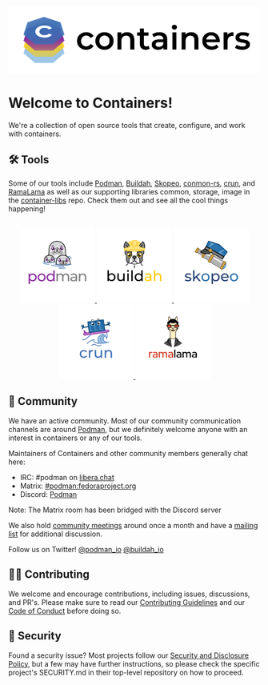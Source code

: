 <a href="Containers"><p align="center">
<img src="logos/containers-full-horiz.png"/>
</p></a>

# Welcome to Containers! 
We're a collection of open source tools that create, configure, and work with containers.

## 🛠️ Tools
Some of our tools include [Podman](https://github.com/containers/podman), [Buildah](https://github.com/containers/buildah), [Skopeo](https://github.com/containers/skopeo), [conmon-rs](https://github.com/containers/conmon-rs), [crun](https://github.com/containers/crun), and [RamaLama](https://github.com/containers/ramalama) as well as our supporting libraries common, storage, image in the [container-libs](https://github.com/containers/container-libs) repo. Check them out and see all the cool things happening!

##
<p align="center">
  <a href="https://github.com/containers/podman">
    <img src="logos/logo_circle_podman.png" alt="Podman" width="150px"/>
  </a>
  <a href="https://github.com/containers/buildah">
    <img src="logos/logo_circle_buildah.png" alt="Buildah" width="150px"/>
  </a>
  <a href="https://github.com/containers/skopeo">
    <img src="logos/logo_circle_skopeo.png" alt="Skopeo" width="150px"/>
  </a>
  <a href="https://github.com/containers/crun">
    <img src="logos/logo_circle_crun.png" alt="crun" width="150px"/>
  </a>
  <a href="https://github.com/containers/ramalama">
    <img src="logos/logo_circle_ramalama.png" alt="ramalama" width="150px"/>
  </a>
</p>

## 🤝 Community
We have an active community. Most of our community communication channels are around [Podman](https://github.com/containers/podman), but we definitely welcome anyone with an interest in containers or any of our tools.

Maintainers of Containers and other community members generally chat here:
- IRC: #podman on [libera.chat](https://libera.chat/)
- Matrix: [#podman:fedoraproject.org](https://matrix.to/#/#podman:fedoraproject.org)
- Discord: [Podman](https://discord.com/invite/x5GzFF6QH4)

Note: The Matrix room has been bridged with the Discord server

We also hold [community meetings](https://podman.io/community/#community-meetings) around once a month and have a [mailing list](https://podman.io/community/#mailing-list) for additional discussion.

Follow us on Twitter! [@podman_io](https://x.com/podman_io) [@buildah_io](https://x.com/buildah_io)

## 👩‍💻 Contributing
We welcome and encourage contributions, including issues, discussions, and PR's. Please make sure to read our [Contributing Guidelines](https://github.com/containers/container-libs/blob/main/CONTRIBUTING.md) and our [Code of Conduct](https://github.com/containers/container-libs/blob/main/CODE-OF-CONDUCT.md) before doing so.

## 🔐 Security
Found a security issue? Most projects follow our [Security and Disclosure Policy](https://github.com/containers/container-libs/blob/main/SECURITY.md), but a few may have further instructions, so please check the specific project's SECURITY.md in their top-level repository on how to proceed.
